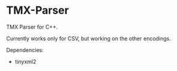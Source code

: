# TMX-Parser
TMX Parser for C++.

Currently works only for CSV, but working on the other encodings.

Dependencies:
- tinyxml2
